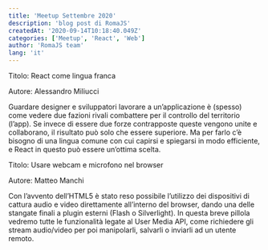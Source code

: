 ```yaml
---
title: 'Meetup Settembre 2020'
description: 'blog post di RomaJS'
createdAt: '2020-09-14T10:18:40.049Z'
categories: ['Meetup', 'React', 'Web']
author: 'RomaJS team'
lang: 'it'
---
```


Titolo: React come lingua franca

Autore: Alessandro Miliucci

Guardare designer e sviluppatori lavorare a un’applicazione è (spesso) come vedere due fazioni rivali combattere per il controllo del territorio (l’app).
Se invece di essere due forze contrapposte queste vengono unite e collaborano, il risultato può solo che essere superiore.
Ma per farlo c’è bisogno di una lingua comune con cui capirsi e spiegarsi in modo efficiente, e React in questo può essere un’ottima scelta.

Titolo: Usare webcam e microfono nel browser

Autore: Matteo Manchi

Con l’avvento dell’HTML5 è stato reso possibile l’utilizzo dei dispositivi di cattura audio e video direttamente all’interno del browser, dando una delle stangate finali a plugin esterni (Flash o Silverlight). In questa breve pillola vedremo tutte le funzionalità legate al User Media API, come richiedere gli stream audio/video per poi manipolarli, salvarli o inviarli ad un utente remoto.
